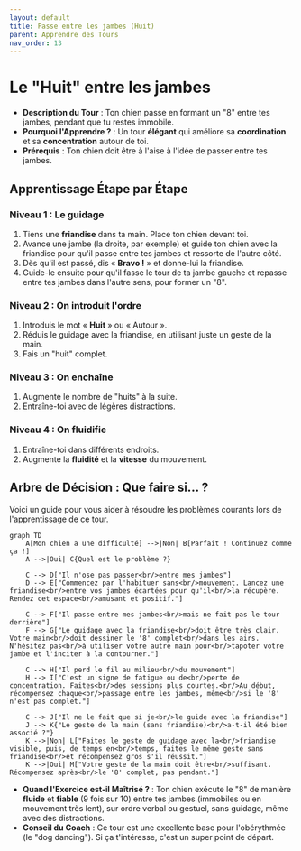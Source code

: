 ```yaml
---
layout: default
title: Passe entre les jambes (Huit)
parent: Apprendre des Tours
nav_order: 13
---
```


# Le "Huit" entre les jambes

- **Description du Tour** : Ton chien passe en formant un "8" entre tes jambes, pendant que tu restes immobile.
- **Pourquoi l'Apprendre ?** : Un tour **élégant** qui améliore sa **coordination** et sa **concentration** autour de toi.
- **Prérequis** : Ton chien doit être à l'aise à l'idée de passer entre tes jambes.

## Apprentissage Étape par Étape

### Niveau 1 : Le guidage

1.  Tiens une **friandise** dans ta main. Place ton chien devant toi.
2.  Avance une jambe (la droite, par exemple) et guide ton chien avec la friandise pour qu'il passe entre tes jambes et ressorte de l'autre côté.
3.  Dès qu'il est passé, dis « **Bravo !** » et donne-lui la friandise.
4.  Guide-le ensuite pour qu'il fasse le tour de ta jambe gauche et repasse entre tes jambes dans l'autre sens, pour former un "8".

### Niveau 2 : On introduit l'ordre

1.  Introduis le mot « **Huit** » ou « Autour ».
2.  Réduis le guidage avec la friandise, en utilisant juste un geste de la main.
3.  Fais un "huit" complet.

### Niveau 3 : On enchaîne

1.  Augmente le nombre de "huits" à la suite.
2.  Entraîne-toi avec de légères distractions.

### Niveau 4 : On fluidifie

1.  Entraîne-toi dans différents endroits.
2.  Augmente la **fluidité** et la **vitesse** du mouvement.

## Arbre de Décision : Que faire si... ?

Voici un guide pour vous aider à résoudre les problèmes courants lors de l'apprentissage de ce tour.

```mermaid
graph TD
    A[Mon chien a une difficulté] -->|Non| B[Parfait ! Continuez comme ça !]
    A -->|Oui| C{Quel est le problème ?}

    C --> D["Il n'ose pas passer<br/>entre mes jambes"]
    D --> E["Commencez par l'habituer sans<br/>mouvement. Lancez une friandise<br/>entre vos jambes écartées pour qu'il<br/>la récupère. Rendez cet espace<br/>amusant et positif."]

    C --> F["Il passe entre mes jambes<br/>mais ne fait pas le tour derrière"]
    F --> G["Le guidage avec la friandise<br/>doit être très clair. Votre main<br/>doit dessiner le '8' complet<br/>dans les airs. N'hésitez pas<br/>à utiliser votre autre main pour<br/>tapoter votre jambe et l'inciter à la contourner."]

    C --> H["Il perd le fil au milieu<br/>du mouvement"]
    H --> I["C'est un signe de fatigue ou de<br/>perte de concentration. Faites<br/>des sessions plus courtes.<br/>Au début, récompensez chaque<br/>passage entre les jambes, même<br/>si le '8' n'est pas complet."]

    C --> J["Il ne le fait que si je<br/>le guide avec la friandise"]
    J --> K{"Le geste de la main (sans friandise)<br/>a-t-il été bien associé ?"}
    K -->|Non| L["Faites le geste de guidage avec la<br/>friandise visible, puis, de temps en<br/>temps, faites le même geste sans friandise<br/>et récompensez gros s'il réussit."]
    K -->|Oui| M["Votre geste de la main doit être<br/>suffisant. Récompensez après<br/>le '8' complet, pas pendant."]
```

- **Quand l'Exercice est-il Maîtrisé ?** : Ton chien exécute le "8" de manière **fluide** et **fiable** (9 fois sur 10) entre tes jambes (immobiles ou en mouvement très lent), sur ordre verbal ou gestuel, sans guidage, même avec des distractions.
- **Conseil du Coach** : Ce tour est une excellente base pour l'obérythmée (le "dog dancing"). Si ça t'intéresse, c'est un super point de départ. 
